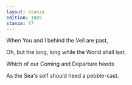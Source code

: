 ```yaml
---
layout: stanza
edition: 1889
stanza: 47
---
```


When You and I behind the Veil are past,

Oh, but the long, long while the World shall last,

Which of our Coming and Departure heeds

As the Sea's self should heed a pebble-cast.